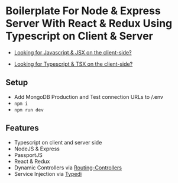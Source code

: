 # Boilerplate For Node & Express Server With React & Redux Using Typescript on Client & Server

- [Looking for Javascript & JSX on the client-side?](https://github.com/jmrapp1/Node-React-Redux-Boilerplate)

- [Looking for Typescript & TSX on the client-side?](https://github.com/jmrapp1/Node-React-Redux-Boilerplate/tree/react-ts)

## Setup
- Add MongoDB Production and Test connection URLs to /.env
- `npm i`
- `npm run dev`

## Features
- Typescript on client and server side
- NodeJS & Express
- PassportJS
- React & Redux
- Dynamic Controllers via [Routing-Controllers](https://github.com/typestack/routing-controllers)
- Service Injection via [Typedi](https://github.com/typestack/typedi)